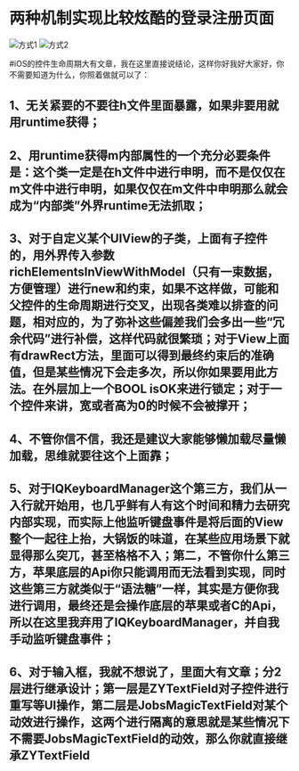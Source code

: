 #  两种机制实现比较炫酷的登录注册页面

![方式1](https://user-images.githubusercontent.com/13795605/101442342-c11b7800-394d-11eb-8934-1cda44effe06.gif)
![方式2](https://user-images.githubusercontent.com/13795605/101442368-d0022a80-394d-11eb-909c-166311a608d7.gif)

#iOS的控件生命周期大有文章，我在这里直接说结论，这样你好我好大家好，你不需要知道为什么，你照着做就可以了：

## 1、无关紧要的不要往h文件里面暴露，如果非要用就用runtime获得；
## 2、用runtime获得m内部属性的一个充分必要条件是：这个类一定是在h文件中进行申明，而不是仅仅在m文件中进行申明，如果仅仅在m文件中申明那么就会成为“内部类”外界runtime无法抓取；
## 3、对于自定义某个UIView的子类，上面有子控件的，用外界传入参数richElementsInViewWithModel（只有一束数据，方便管理）进行new和约束，如果不这样做，可能和父控件的生命周期进行交叉，出现各类难以排查的问题，相对应的，为了弥补这些偏差我们会多出一些“冗余代码”进行补偿，这样代码就很繁琐；对于View上面有drawRect方法，里面可以得到最终约束后的准确值，但是某些情况下会走多次，所以你如果要用此方法。在外层加上一个BOOL isOK来进行锁定；对于一个控件来讲，宽或者高为0的时候不会被撑开；
## 4、不管你信不信，我还是建议大家能够懒加载尽量懒加载，思维就要往这个上面靠；
## 5、对于IQKeyboardManager这个第三方，我们从一入行就开始用，也几乎鲜有人有这个时间和精力去研究内部实现，而实际上他监听键盘事件是将后面的View整个一起往上抬，大锅饭的味道，在某些应用场景下就显得那么突兀，甚至格格不入；第二，不管你什么第三方，苹果底层的Api你只能调用而无法看到实现，同时这些第三方就类似于“语法糖”一样，其实是方便你我进行调用，最终还是会操作底层的苹果或者C的Api，所以在这里我弃用了IQKeyboardManager，并自我手动监听键盘事件；
## 6、对于输入框，我就不想说了，里面大有文章；分2层进行继承设计；第一层是ZYTextField对子控件进行重写等UI操作，第二层是JobsMagicTextField对某个动效进行操作，这两个进行隔离的意思就是某些情况下不需要JobsMagicTextField的动效，那么你就直接继承ZYTextField



